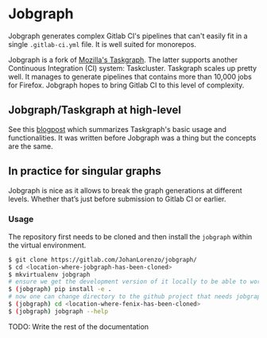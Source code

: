 # Jobgraph

Jobgraph generates complex Gitlab CI's pipelines that can't easily fit in a single `.gitlab-ci.yml` file. It is well suited for monorepos.

Jobgraph is a fork of [Mozilla's Taskgraph](https://hg.mozilla.org/ci/taskgraph/). The latter supports another Continuous Integration (CI) system: Taskcluster. Taskgraph scales up pretty well. It manages to generate pipelines that contains more than 10,000 jobs for Firefox. Jobgraph hopes to bring Gitlab CI to this level of complexity.

## Jobgraph/Taskgraph at high-level


See this [blogpost](https://johanlorenzo.github.io/blog/2019/10/24/taskgraph-is-now-deployed-to-the-biggest-mozilla-mobile-projects.html) which summarizes Taskgraph's basic usage and functionalities. It was written before Jobgraph was a thing but the concepts are the same.

## In practice for singular graphs

Jobgraph is nice as it allows to break the graph generations at
different levels. Whether that’s just before submission to Gitlab CI
or earlier.

### Usage

The repository first needs to be cloned and then install the ``jobgraph``
within the virtual environment.

```sh
$ git clone https://gitlab.com/JohanLorenzo/jobgraph/
$ cd <location-where-jobgraph-has-been-cloned>
$ mkvirtualenv jobgraph
# ensure we get the development version of it locally to be able to work with it
$ (jobgraph) pip install -e .
# now one can change directory to the github project that needs jobgraph, e.g. Fenix
$ (jobgraph) cd <location-where-fenix-has-been-cloned>
$ (jobgraph) jobgraph --help
```

TODO: Write the rest of the documentation
